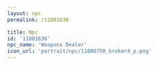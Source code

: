 ```yaml
---
layout: npc
permalink: /11001636

title: Npc
id: '11001636'
npc_name: 'Weapons Dealer'
icon_url: 'portrait/npc/11000750_broker4_p.png'
---
```

